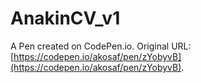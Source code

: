 # AnakinCV_v1

A Pen created on CodePen.io. Original URL: [https://codepen.io/akosaf/pen/zYobyvB](https://codepen.io/akosaf/pen/zYobyvB).



